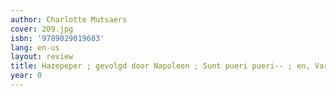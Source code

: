 ```yaml
---
author: Charlotte Mutsaers
cover: 209.jpg
isbn: '9789029019603'
lang: en-us
layout: review
title: Hazepeper ; gevolgd door Napoleon ; Sunt pueri pueri-- ; en, Varia
year: 0
---
```



